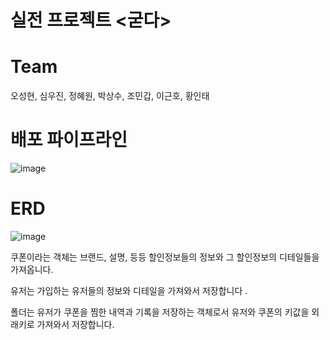 # 실전 프로젝트 <굳다>
  
# Team
 오성현, 심우진, 정혜원, 박상수, 조민갑, 이근호, 황인태
 
# 배포 파이프라인
![image](https://user-images.githubusercontent.com/90609214/144567487-c2411452-370e-41cb-b638-73667fbca905.png)



# ERD
![image](https://user-images.githubusercontent.com/90609214/144567537-b1537ae6-6cdd-43c0-a29f-2f7a12cc3432.png)


쿠폰이라는 객체는 브랜드, 설명, 등등 할인정보들의 정보와 그 할인정보의 디테일들을 가져옵니다.  

유저는 가입하는 유저들의 정보와 디테일을 가져와서 저장합니다 . 

폴더는 유저가 쿠폰을 찜한 내역과 기록을 저장하는 객체로서 유저와 쿠폰의 키값을 외래키로 가져와서 저장합니다.




 
    
